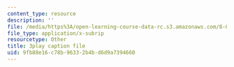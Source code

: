 ```yaml
---
content_type: resource
description: ''
file: /media/https%3A/open-learning-course-data-rc.s3.amazonaws.com/8-04-quantum-physics-i-spring-2016/9fb88e16c78b96332b4bd6d9a7394660_0ABYYJSvkVk.srt
file_type: application/x-subrip
resourcetype: Other
title: 3play caption file
uid: 9fb88e16-c78b-9633-2b4b-d6d9a7394660
---
```

